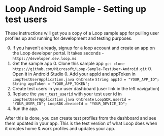 # Loop Android Sample - Setting up test users

These instructions will get you a copy of a Loop sample app for pulling user profiles up and running for development and testing purposes.

  0. If you haven’t already, signup for a loop account and create an app on the Loop developer portal. It takes seconds - `https://developer.dev.loop.ms`
  0. Get the sample app
    0. Clone this sample app `git clone https://github.com/Microsoft/Loop-Sample-TestUser-Android.git`
    0. Open it in Android Studio
    0. Add your appId and appToken in `LoopTestUserApplication.java OnCreate`
    ```
        String appId = "YOUR_APP_ID";
        String appToken = "YOUR_APP_TOKEN";
    ```
  0. Create test users in your user dashboard (user link in the left navigation)
  0. Replace the `your_test_userid` with your test user id in `LoopTestUserApplication.java OnCreate`
    ```
        LoopSDK.userId = "YOUR_USER_ID";
        LoopSDK.deviceId = "YOUR_DEVICE_ID";
    ```
  0. Run the app. 

After this is done, you can create test profiles from the dashboard and see them updated in your app. This is the test version of what Loop does when it creates home & work profiles and updates your app.
